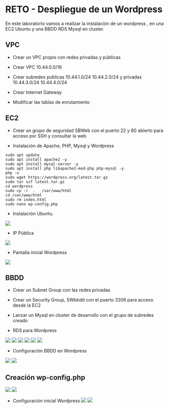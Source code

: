 # RETO - Despliegue de un Wordpress

En este laboratorio vamos a realizar la instalación de un wordpress , en una EC2 Ubuntu y una BBDD RDS Mysql en cluster.

## VPC

* Crear un VPC propio con redes privadas y públicas

* Crear VPC 10.44.0.0/16

* Crear subredes publicas 10.44.1.0/24 10.44.2.0/24 y privadas 10.44.3.0/24 10.44.4.0/24

* Crear Internet Gateway

* Modificar las tablas de enrutamiento


## EC2

* Crear un grupo de seguridad SBWeb con el puerto 22 y 80 abierto para acceso por SSH y consultar la web

* Instalación de Apache, PHP, Mysql y Wordpress

```
sudo apt update
sudo apt install apache2 -y
sudo apt install mysql-server -y
sudo apt install php libapache2-mod-php php-mysql -y
php -v
sudo wget https://wordpress.org/latest.tar.gz
sudo tar xzf latest.tar.gz
cd wordpress
sudo cp -r  .   /var/www/html
cd /var/www/html
sudo rm index.html
sudo nano wp-config.php
```
* Instalación Ubuntu. 

![](images/01.png)

* IP Pública

![](images/02.png)

* Pantalla inicial Wordpress

![](images/03.png)


## BBDD

* Crear un Subnet Group con las redes privadas

* Crear un Security Group, SWbbdd con el puerto 3306 para acceso desde la EC2

* Lanzar un Mysql en cluster de desarrollo con el grupo de subredes creado

* RDS para Wordpress

![](images/04.png)
![](images/05.png)
![](images/06.png)
![](images/07.png)
![](images/08.png)
![](images/09.png)


* Configuración BBDD en Wordpress 

![](images/10.png)
![](images/11.png)


## Creación wp-config.php

![](images/12.png)
![](images/13.png)

* Configuración inicial Wordpress
![](images/14.png)
![](images/15.png)
